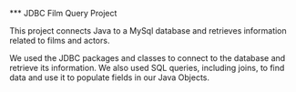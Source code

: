 *** JDBC Film Query Project

This project connects Java to a MySql database and retrieves information related to films and actors.

We used the JDBC packages and classes to connect to the database and retrieve its information. We also used SQL queries, including joins, to find data and use it to populate fields in our Java Objects.
